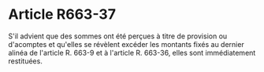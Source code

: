 # Article R663-37

S'il advient que des sommes ont été perçues à titre de provision ou d'acomptes et qu'elles se révèlent excéder les montants fixés au dernier alinéa de l'article R. 663-9 et à l'article R. 663-36, elles sont immédiatement restituées.
